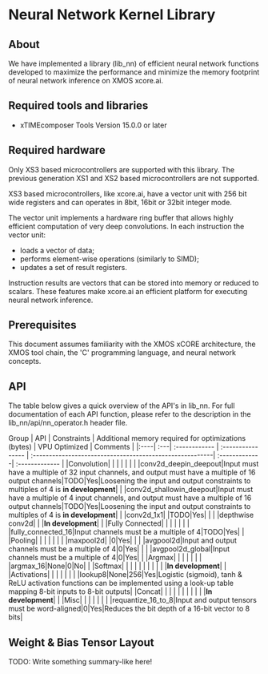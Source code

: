 # Neural Network Kernel Library

## About

We have implemented a library (lib_nn) of efficient neural network functions developed to maximize the performance and minimize the memory footprint of neural network inference on XMOS xcore.ai.

## Required tools and libraries

* xTIMEcomposer Tools Version 15.0.0 or later

## Required hardware

Only XS3 based microcontrollers are supported with this library. The previous generation XS1 and XS2 based microcontrollers are not supported.

XS3 based microcontrollers, like xcore.ai, have a vector unit with 256 bit wide registers and can operates in 8bit, 16bit or 32bit integer mode.

The vector unit implements a hardware ring buffer that allows highly efficient computation of very deep convolutions. In each instruction the vector unit:
* loads a vector of data;
* performs element-wise operations (similarly to SIMD);
* updates a set of result registers.

Instruction results are vectors that can be stored into memory or reduced to scalars. These features make xcore.ai an efficient platform for executing neural network inference.

## Prerequisites

This document assumes familiarity with the XMOS xCORE architecture, the XMOS tool chain, the 'C' programming language, and neural network concepts.

## API

The table below gives a quick overview of the API's in lib_nn. For full documentation of each API function, please refer to the description in the lib_nn/api/nn_operator.h header file.

Group | API | Constraints | Additional memory required for optimizations (bytes) | VPU Optimized | Comments |
|:----| :---| :------------ | :---------------- | :--------------------------------------------------------| :-------------| :------------- |
|Convolution| | | | | |
| |conv2d_deepin_deepout|Input must have a multiple of 32 input channels, and output must have a multiple of 16 output channels|TODO|Yes|Loosening the input and output constraints to multiples of 4 is **in development**|
| |conv2d_shallowin_deepout|Input must have a multiple of 4 input channels, and output must have a multiple of 16 output channels|TODO|Yes|Loosening the input and output constraints to multiples of 4 is **in development**|
| |conv2d_1x1| |TODO|Yes| |
| |depthwise conv2d| | |**In development**| |
|Fully Connected| | | | | |
| |fully_connected_16|Input channels must be a multiple of 4|TODO|Yes| |
|Pooling| | | | | |
| |maxpool2d| |0|Yes| |
| |avgpool2d|Input and output channels must be a multiple of 4|0|Yes| |
| |avgpool2d_global|Input channels must be a multiple of 4|0|Yes| |
|Argmax| | | | | |
| |argmax_16|None|0|No| |
|Softmax| | | | | |
| | | | |**In development**| |
|Activations| | | | | |
| |lookup8|None|256|Yes|Logistic (sigmoid), tanh & ReLU activation functions can be implemented using a look-up table mapping 8-bit inputs to 8-bit outputs|
|Concat| | | | | |
| | | | |**In development**| |
|Misc| | | | | |
| |requantize_16_to_8|Input and output tensors must be word-aligned|0|Yes|Reduces the bit depth of a 16-bit vector to 8 bits|

## Weight & Bias Tensor Layout

TODO: Write something summary-like here!